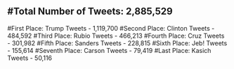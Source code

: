 #Total Number of Tweets: 2,885,529 
---
#First Place: Trump Tweets - 1,119,700
#Second Place: Clinton Tweets - 484,592
#Third Place: Rubio Tweets - 466,213
#Fourth Place: Cruz Tweets - 301,982
#Fifth Place: Sanders Tweets - 228,815
#Sixth Place: Jeb! Tweets - 155,614
#Seventh Place: Carson Tweets - 79,419
#Last Place: Kasich Tweets - 50,116

